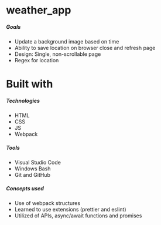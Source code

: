 # weather_app

##### Goals

- Update a background image based on time
- Ability to save location on browser close and refresh page
- Design: Single, non-scrollable page
- Regex for location

# Built with

##### Technologies

- HTML
- CSS
- JS
- Webpack

##### Tools

- Visual Studio Code
- Windows Bash
- Git and GitHub

##### Concepts used

- Use of webpack structures
- Learned to use extensions (prettier and eslint)
- Utilized of APIs, async/await functions and promises

